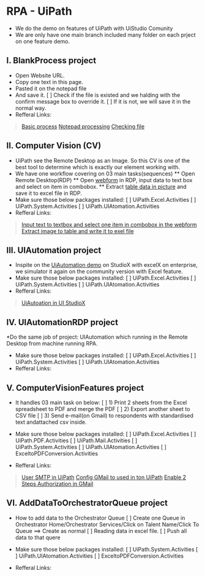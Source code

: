 # RPA - UiPath
- We do the demo on features of UiPath with UiStudio Comunity
- We are only have one main branch included many folder on each prject on one feature demo.

## I. BlankProcess project
- Open Website URL.
- Copy one text in this page.
- Pasted it on the notepad file
- And save it. 
[ ] Check if the file is existed and we halding with the confirm message box to override it.
[ ] If it is not, we will save it in the normal way.
- Refferal Links:
> [Basic process](https://docs.uipath.com/studio/docs/creating-basic-process)
> [Notepad processing](https://www.geeksforgeeks.org/robotic-process-automationrpa-notepad-automation-using-uipath/)
> [Checking file](https://docs.uipath.com/activities/docs/file-exists-x#section-studiox)

## II. Computer Vision (CV) 
* UiPath see the Remote Desktop as an Image. So this CV is one of the best tool to determine which is exactly our element working with.
* We have one workflow covering on 03 main tasks(sequences)
	** Open Remote Desktop(RDP)
	** Open [webform](https://formsmarts.com/html-form-example) in RDP, input data to text box and select on item in combobox.
	** Extract [table data in picture](https://dbbpm3ytedt1jhvea17qwiw1-wpengine.netdna-ssl.com/wp-content/uploads/www.displayr.com/wp-content/uploads/2017/10/ca1.png) and save it to excel file in RDP.
* Make sure those below packages installed:
[ ] UiPath.Excel.Activities
[ ] UiPath.System.Activities
[ ] UiPath.UIAtomation.Activities
* Refferal Links:
> [Input text to textbox and select one item in combobox in the webform](https://www.youtube.com/watch?v=WpyP021DhYA)
> [Extract image to table and write it to exel file](https://youtu.be/wjK870yhtqE?t=561)

## III. UIAutomation project
* Inspite on the [UiAutomation demo](https://docs.uipath.com/studiox/v2019/docs/tutorial-working-with-ui-automation) on StudioX with excelX on enterprise, we simulator it again on the community version with Excel feature.
* Make sure those below packages installed:
[ ] UiPath.Excel.Activities
[ ] UiPath.System.Activities
[ ] UiPath.UIAtomation.Activities
* Refferal Links:
> [UiAutoation in UI StudioX](https://docs.uipath.com/studiox/v2019/docs/tutorial-working-with-ui-automation)

## IV. UIAutomationRDP project
*Do the same job of project: UIAutomation which running in the Remote Desktop from machine running RPA.
* Make sure those below packages installed:
[ ] UiPath.Excel.Activities
[ ] UiPath.System.Activities
[ ] UiPath.UIAtomation.Activities
* Refferal Links:


## V. ComputerVisionFeatures project
* It handles 03 main task on below:
[ ] 1) Print 2 sheets from the Excel spreadsheet to PDF and merge the PDF
[ ] 2) Export another sheet to CSV file
[ ] 3) Send e-mail(on Gmail) to respondents with standardised text andattached csv inside.

* Make sure those below packages installed:
[ ] UiPath.Excel.Activities
[ ] UiPath.PDF.Activities
[ ] UiPath.Mail.Activities
[ ] UiPath.System.Activities
[ ] UiPath.UIAtomation.Activities
[ ] ExceltoPDFConversion.Activities

* Refferal Links:
> [User SMTP in UiPath](https://forum.uipath.com/t/send-smtp-mail-message-using-gmail/1256)
> [Config GMail to used in ton UiPath](https://docs.uipath.com/installation-and-upgrade/docs/studio-enabling-gmail-for-email-activities)
> [Enable 2 Steps Authorization in GMail](https://support.google.com/accounts/answer/185839)

## VI. AddDataToOrchestratorQueue project
* How to add data to the Orchestrator Queue
[ ] Create one Queue in Orchestrator
    Home/Orchestrator Services/Click on Talent Name/Click To Queue ==> Create as normal
[ ] Reading data in excel file.
[ ] Push all data to that quere

* Make sure those below packages installed:
[ ] UiPath.System.Activities
[ ] UiPath.UIAtomation.Activities
[ ] ExceltoPDFConversion.Activities

* Refferal Links:

